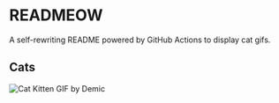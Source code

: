 # READMEOW

A self-rewriting README powered by GitHub Actions to display cat gifs.

## Cats

![Cat Kitten GIF by Demic](https://media2.giphy.com/media/3oriO0OEd9QIDdllqo/200.gif?cid=9acd02da1ubdnmq07575nujskvnoiboz45pfqac41qsvwcue&ep=v1_gifs_search&rid=200.gif&ct=g)
